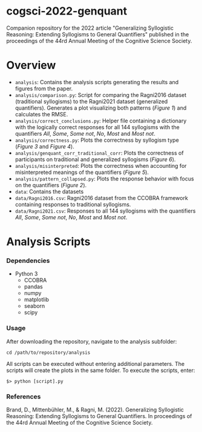 cogsci-2022-genquant
====================

Companion repository for the 2022 article "Generalizing Syllogistic Reasoning: Extending Syllogisms to General Quantifiers" published in the proceedings of the 44rd Annual Meeting of the Cognitive Science Society.

# Overview

- `analysis`: Contains the analysis scripts generating the results and figures from the paper.
- `analysis/comparison.py`: Script for comparing the Ragni2016 dataset (traditional syllogisms) to the Ragni2021 dataset (generalized quantifiers). Generates a plot visualizing both patterns (*Figure 1*) and calculates the RMSE.
- `analysis/correct_conclusions.py`: Helper file containing a dictionary with the logically correct responses for all 144 syllogisms with the quantifiers *All*, *Some*, *Some not*, *No*, *Most* and *Most not*.
- `analysis/correctness.py`: Plots the correctness by syllogism type (*Figure 3* and *Figure 4*).
- `analysis/genquant_corr_traditional_corr`: Plots the correctness of participants on traditional and generalized syllogisms (*Figure 6*).
- `analysis/misinterpreted`: Plots the correctness when accounting for misinterpreted meanings of the quantifiers (*Figure 5*).
- `analysis/pattern_collapsed.py`: Plots the response behavior with focus on the quantifiers (*Figure 2*).
- `data`: Contains the datasets
- `data/Ragni2016.csv`: Ragni2016 dataset from the CCOBRA framework containing responses to traditional syllogisms.
- `data/Ragni2021.csv`: Responses to all 144 syllogisms with the quantifiers *All*, *Some*, *Some not*, *No*, *Most* and *Most not*.

# Analysis Scripts

### Dependencies

- Python 3
    - CCOBRA
    - pandas
    - numpy
	- matplotlib
    - seaborn
    - scipy

### Usage

After downloading the repository, navigate to the analysis subfolder:

```
cd /path/to/repository/analysis
```

All scripts can be executed without entering additional parameters. The scripts will create the plots in the same folder. To execute the scripts, enter: 

```
$> python [script].py
```

### References

Brand, D., Mittenbühler, M., & Ragni, M. (2022). Generalizing Syllogistic Reasoning: Extending Syllogisms to General Quantifiers. In proceedings of the 44rd Annual Meeting of the Cognitive Science Society.
